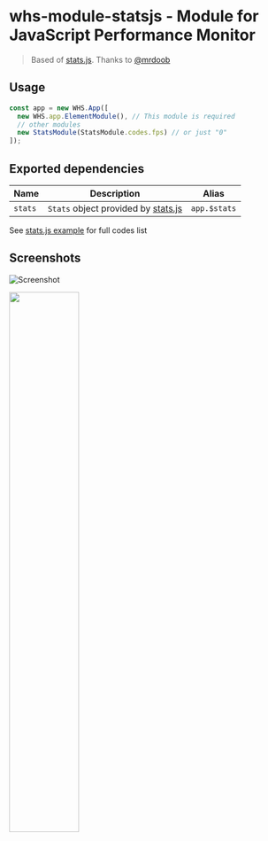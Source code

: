 # whs-module-statsjs - Module for JavaScript Performance Monitor
> Based of [stats.js](https://github.com/mrdoob/stats.js). Thanks to [@mrdoob](https://github.com/mrdoob) 

## Usage

```javascript
const app = new WHS.App([
  new WHS.app.ElementModule(), // This module is required
  // other modules
  new StatsModule(StatsModule.codes.fps) // or just "0"
]);
```

## Exported dependencies

Name    | Description                                                              | Alias
--------|--------------------------------------------------------------------------|------
`stats` | `Stats` object provided by [stats.js](https://github.com/mrdoob/stats.js)| `app.$stats`

See [stats.js example](https://github.com/mrdoob/stats.js#usage) for full codes list

## Screenshots

![Screenshot](http://i.imgur.com/TMUoJ88.png)

<img src="http://i.imgur.com/i4A4FIp.png" width="50%" />
